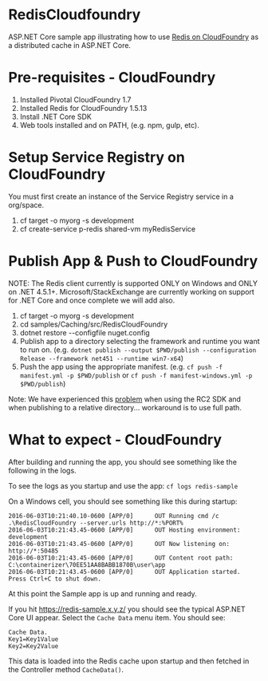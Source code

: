 # RedisCloudfoundry 
ASP.NET Core sample app illustrating how to use [Redis on CloudFoundry](https://docs.pivotal.io/redis/index.html) as a distributed cache in ASP.NET Core.


# Pre-requisites - CloudFoundry

1. Installed Pivotal CloudFoundry 1.7
2. Installed Redis for CloudFoundry 1.5.13
3. Install .NET Core SDK
4. Web tools installed and on PATH, (e.g. npm, gulp, etc).  

# Setup Service Registry on CloudFoundry
You must first create an instance of the Service Registry service in a org/space.

1. cf target -o myorg -s development
2. cf create-service p-redis shared-vm myRedisService 

# Publish App & Push to CloudFoundry

NOTE: The Redis client currently is supported ONLY on Windows and ONLY on .NET 4.5.1+.  Microsoft/StackExchange are currently working on support for .NET Core and once complete we will add also.

1. cf target -o myorg -s development
2. cd samples/Caching/src/RedisCloudFoundry
3. dotnet restore --configfile nuget.config
4. Publish app to a directory selecting the framework and runtime you want to run on.
(e.g. `dotnet publish --output $PWD/publish --configuration Release --framework net451 --runtime win7-x64`)
5. Push the app using the appropriate manifest.
 (e.g. `cf push -f manifest.yml -p $PWD/publish` or `cf push -f manifest-windows.yml -p $PWD/publish`)

Note: We have experienced this [problem](https://github.com/dotnet/cli/issues/3283) when using the RC2 SDK and when publishing to a relative directory... workaround is to use full path.

# What to expect - CloudFoundry
After building and running the app, you should see something like the following in the logs. 

To see the logs as you startup and use the app: `cf logs redis-sample`

On a Windows cell, you should see something like this during startup:
```
2016-06-03T10:21:40.10-0600 [APP/0]      OUT Running cmd /c .\RedisCloudFoundry --server.urls http://*:%PORT%
2016-06-03T10:21:43.45-0600 [APP/0]      OUT Hosting environment: development
2016-06-03T10:21:43.45-0600 [APP/0]      OUT Now listening on: http://*:50485
2016-06-03T10:21:43.45-0600 [APP/0]      OUT Content root path: C:\containerizer\70EE51AA8BABB1870B\user\app
2016-06-03T10:21:43.45-0600 [APP/0]      OUT Application started. Press Ctrl+C to shut down.
```
At this point the Sample app is up and running and ready.  

If you hit https://redis-sample.x.y.z/ you should see the typical ASP.NET Core UI appear. Select the `Cache Data` menu item. You should see:
```
Cache Data.
Key1=Key1Value
Key2=Key2Value
```
This data is loaded into the Redis cache upon startup and then fetched in the Controller method `CacheData()`.